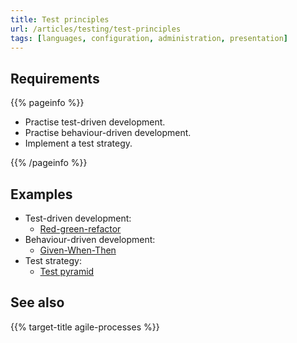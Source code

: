 ```yaml
---
title: Test principles
url: /articles/testing/test-principles
tags: [languages, configuration, administration, presentation]
---
```


## Requirements

{{% pageinfo %}}

* Practise test-driven development.
* Practise behaviour-driven development.
* Implement a test strategy.

{{% /pageinfo %}}

## Examples

* Test-driven development:
  * [Red-green-refactor](https://www.codecademy.com/article/tdd-red-green-refactor)
* Behaviour-driven development:
  * [Given-When-Then](https://en.wikipedia.org/wiki/Given-When-Then)
* Test strategy:
  * [Test pyramid](https://martinfowler.com/articles/practical-test-pyramid.html)

## See also

{{% target-title agile-processes %}}
